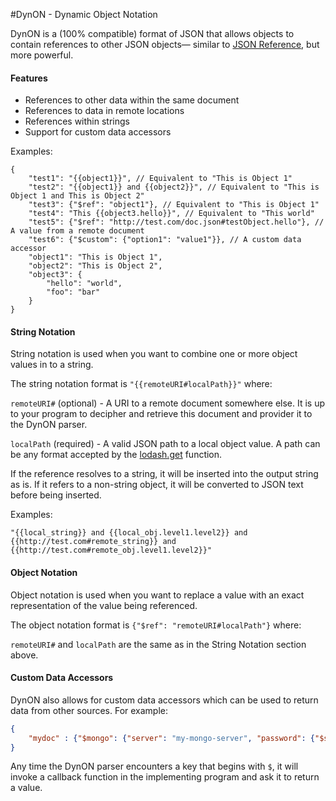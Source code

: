 #DynON - Dynamic Object Notation

DynON is a (100% compatible) format of JSON that allows objects to contain references to other JSON objects— similar to [JSON Reference](https://tools.ietf.org/html/draft-pbryan-zyp-json-ref-03), but more powerful.

#### Features

- References to other data within the same document
- References to data in remote locations
- References within strings
- Support for custom data accessors

Examples:

```
{
    "test1": "{{object1}}", // Equivalent to "This is Object 1"
    "test2": "{{object1}} and {{object2}}", // Equivalent to "This is Object 1 and This is Object 2"
    "test3": {"$ref": "object1"}, // Equivalent to "This is Object 1"
    "test4": "This {{object3.hello}}", // Equivalent to "This world"
    "test5": {"$ref": "http://test.com/doc.json#testObject.hello"}, // A value from a remote document
    "test6": {"$custom": {"option1": "value1"}}, // A custom data accessor
    "object1": "This is Object 1",
    "object2": "This is Object 2",
    "object3": {
        "hello": "world",
        "foo": "bar"
    }
}
```

#### String Notation

String notation is used when you want to combine one or more object values in to a string.

The string notation format is `"{{remoteURI#localPath}}"` where:

`remoteURI#` (optional) - A URI to a remote document somewhere else. It is up to your program to decipher and retrieve this document and provider it to the DynON parser.

`localPath` (required) - A valid JSON path to a local object value. A path can be any format accepted by the [lodash.get](https://lodash.com/docs/4.17.11#get) function.

If the reference resolves to a string, it will be inserted into the output string as is. If it refers to a non-string object, it will be converted to JSON text before being inserted.

Examples:

`"{{local_string}} and {{local_obj.level1.level2}} and {{http://test.com#remote_string}} and {{http://test.com#remote_obj.level1.level2}}"`

#### Object Notation

Object notation is used when you want to replace a value with an exact representation of the value being referenced.

The object notation format is `{"$ref": "remoteURI#localPath"}` where:

`remoteURI#` and `localPath` are the same as in the String Notation section above.

#### Custom Data Accessors

DynON also allows for custom data accessors which can be used to return data from other sources. For example:

```json
{
    "mydoc" : {"$mongo": {"server": "my-mongo-server", "password": {"$settings": "password"}}}
}
```

Any time the DynON parser encounters a key that begins with `$`, it will invoke a callback function in the implementing program and ask it to return a value.